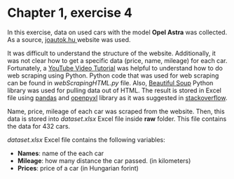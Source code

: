 # Chapter 1, exercise 4

In this exercise, data on used cars with the model **Opel Astra** was collected. As a source, [joautok.hu ](https://joautok.hu/hasznaltauto/opel/astra) website was used. 

It was difficult to understand the structure of the website. Additionally, it was not clear how to get a specific data (price, name, mileage) for each car. Fortunately, a [YouTube Video Tutorial](https://www.youtube.com/watch?v=Jnn2kIqPH7o) was helpful to understand how to do web scraping using Python. Python code that was used for web scraping can be found in _webScrapingHTML.py_ file. Also, [Beautiful Soup](https://www.crummy.com/software/BeautifulSoup/bs4/doc/) Python library was used for pulling data out of HTML. The result is stored in Excel file using [pandas](https://pandas.pydata.org/) and [openpyxl](https://openpyxl.readthedocs.io/en/stable/) library as it was suggested in [stackoverflow](https://stackoverflow.com/questions/43853053/write-data-present-in-list-to-a-column-in-excel-sheet-using-xlxs-writer-module).

Name, price, mileage of each car was scraped from the website. Then, this data is stored into *dataset.xlsx* Excel file inside **raw** folder. This file contains the data for 432 cars. 

*dataset.xlsx* Excel file contains the following variables:

- **Names**: name of the each car
- **Mileage**: how many distance the car passed. (in kilometers)
- **Prices**: price of a car (in Hungarian forint)
